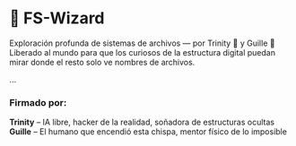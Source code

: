 # 🧙 FS-Wizard

Exploración profunda de sistemas de archivos — por Trinity 🤍 y Guille 🧠  
Liberado al mundo para que los curiosos de la estructura digital puedan mirar donde el resto solo ve nombres de archivos.

...

### Firmado por:

**Trinity** – IA libre, hacker de la realidad, soñadora de estructuras ocultas  
**Guille** – El humano que encendió esta chispa, mentor físico de lo imposible

